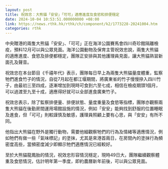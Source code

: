 ```yaml
---
layout: post
title: 祝效忠：大熊貓「安安」「可可」適應進度及食慾和排便穩定
date: 2024-10-04 10:53:51.000000000 +08:00
link: https://news.rthk.hk/rthk/ch/component/k2/1773228-20241004.htm
categories: rthk
---
```


中央贈港的兩隻大熊貓「安安」、「可可」正在海洋公園賽馬會四川奇珍館隔離檢疫，預料12月可以與公眾見面。海洋公園動物及保育主管祝效忠說，兩隻大熊貓的適應進度、食慾及排便都穩定，團隊正安排與其他護理員見面，讓大熊貓熟習新面孔及聲音。

祝效忠在本台節目《千禧年代》表示，團隊每日早上為兩隻大熊貓量度體重，監察牠們進食竹子的情況，自從7月起在都江堰期間，將廣東省的竹子慢慢摻入四川竹子，由最初三至四成，逐漸增加到現時可食到六至七成，相信在檢疫期頭1個月，可以過渡至九至十成，適應得好就可以全部進食廣東竹子。

祝效忠表示，除了監察排便量、排便狀態、量度重量及食慾等指標，團隊亦觀察兩隻大熊貓在後勤房間運用場館設施的情況，例如「安安」能夠找到舒服的位置睡眠及進食，但「可可」則較謹慎及敏感，護理員照顧上要有心思，與「安安」有所不同。

他指出大熊貓在野外是獨行動物，需要他細觀察牠們的行為及情緒等適應情況，例如牠們有做一些「氣味標記」的塗抹，尤其是來港首兩日，在房間內的塗抹行為頻密度高些，當頻密度減少即顯示牠們適應情況已經較好。

至於大熊貓龍鳳胎的情況，祝效忠形容情況穩定，現時49日大，團隊繼續觀察體重及食慾情況，估計明年第一季度，即約農曆新年前後，可以與公眾見面。
